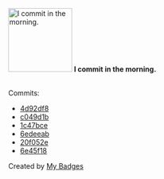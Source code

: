 <img src="https://my-badges.github.io/my-badges/morning-commits.png" alt="I commit in the morning." title="I commit in the morning." width="128">
<strong>I commit in the morning.</strong>
<br><br>

Commits:

- <a href="https://github.com/RAHULKRISHNAKR/Encide-Vibethon/commit/4d92df85ae768d3e9210b4d226ebd56b464a2860">4d92df8</a>
- <a href="https://github.com/RAHULKRISHNAKR/HackerRank_Solutions/commit/c049d1bf38f0034f2a185a53347cc0fe5776b970">c049d1b</a>
- <a href="https://github.com/RAHULKRISHNAKR/HackerRank_Solutions/commit/1c47bce91c0b2c7b762f3e0b9f48e7c735197f1d">1c47bce</a>
- <a href="https://github.com/RAHULKRISHNAKR/LeetCode_Solutions/commit/6edeeabfb8b9c44b4136b57b26ac5b608d363679">6edeeab</a>
- <a href="https://github.com/RAHULKRISHNAKR/Spam-Email-Detection-Using-Tensorflow/commit/20f052e4a56195cb7b26863e1513edd5a6823028">20f052e</a>
- <a href="https://github.com/CoderZ865/Whytebox2.0/commit/6e45f18aa887cdd9a25b832340ec9b2e37922e55">6e45f18</a>


Created by <a href="https://github.com/my-badges/my-badges">My Badges</a>